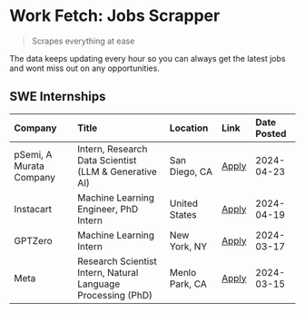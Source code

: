 # Work Fetch: Jobs Scrapper
> Scrapes everything at ease

The data keeps updating every hour so you can always get the latest jobs and wont miss out on any opportunities.

## SWE Internships
<!--START_SECTION:workfetch-->
| Company                 | Title                                                        | Location       | Link                                                                                                                                                                                                                                                                       | Date Posted   |
|:------------------------|:-------------------------------------------------------------|:---------------|:---------------------------------------------------------------------------------------------------------------------------------------------------------------------------------------------------------------------------------------------------------------------------|:--------------|
| pSemi, A Murata Company | Intern, Research Data Scientist (LLM & Generative AI)        | San Diego, CA  | [Apply](https://www.linkedin.com/jobs/view/intern-research-data-scientist-llm-generative-ai-at-psemi-a-murata-company-3887074168?position=4&pageNum=0&refId=KKM9izysGXIhmHqoLU9vZw%3D%3D&trackingId=8lqeeoWcf70hy2Kx1VfqGA%3D%3D&trk=public_jobs_jserp-result_search-card) | 2024-04-23    |
| Instacart               | Machine Learning Engineer, PhD Intern                        | United States  | [Apply](https://www.linkedin.com/jobs/view/machine-learning-engineer-phd-intern-at-instacart-3901991739?position=2&pageNum=0&refId=KKM9izysGXIhmHqoLU9vZw%3D%3D&trackingId=mX3ghPFuHLr4%2B3sXA54q9Q%3D%3D&trk=public_jobs_jserp-result_search-card)                        | 2024-04-19    |
| GPTZero                 | Machine Learning Intern                                      | New York, NY   | [Apply](https://www.linkedin.com/jobs/view/machine-learning-intern-at-gptzero-3860723963?position=7&pageNum=0&refId=KKM9izysGXIhmHqoLU9vZw%3D%3D&trackingId=iLiLxlM51kWCR6EmoftzXA%3D%3D&trk=public_jobs_jserp-result_search-card)                                         | 2024-03-17    |
| Meta                    | Research Scientist Intern, Natural Language Processing (PhD) | Menlo Park, CA | [Apply](https://www.linkedin.com/jobs/view/research-scientist-intern-natural-language-processing-phd-at-meta-3858718375?position=8&pageNum=0&refId=KKM9izysGXIhmHqoLU9vZw%3D%3D&trackingId=Ksf9%2Fa0Nf5m1ZHdHRNiPPw%3D%3D&trk=public_jobs_jserp-result_search-card)        | 2024-03-15    |
<!--END_SECTION:workfetch-->

